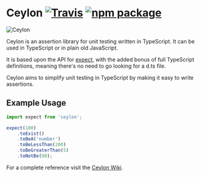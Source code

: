 # Ceylon [![Travis][build-badge]][build] [![npm package][npm-badge]][npm]

[build-badge]: https://img.shields.io/travis/dylanparry/ceylon/master.svg?style=flat-square
[build]: https://travis-ci.org/dylanparry/ceylon

[npm-badge]: https://img.shields.io/npm/v/ceylon.svg?style=flat-square
[npm]: https://www.npmjs.org/package/ceylon

![Ceylon](https://github.com/dylanparry/ceylon/blob/master/logo.png)

Ceylon is an assertion library for unit testing written in TypeScript. It can be used in TypeScript or in plain old JavaScript.

It is based upon the API for [expect](https://github.com/mjackson/expect/), with the added bonus of full TypeScript definitions, meaning there's no need to go looking for a d.ts file.

Ceylon aims to simplify unit testing in TypeScript by making it easy to write assertions.

## Example Usage

```typescript
import expect from 'ceylon';

expect(100)
    .toExist()
	.toBeA('number')
	.toBeLessThan(200)
	.toBeGreaterThan(5)
	.toNotBe(90);
```

For a complete reference visit the [Ceylon Wiki](https://github.com/dylanparry/ceylon/wiki).
